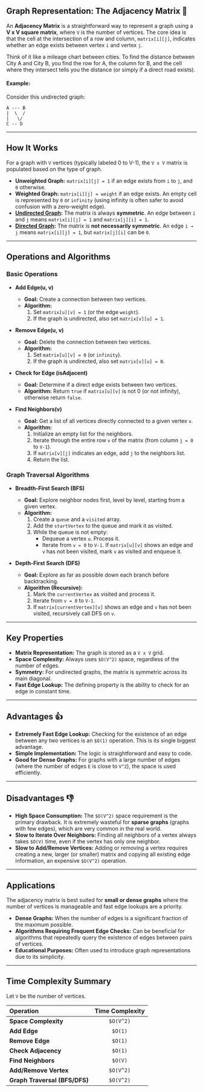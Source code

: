 ## Graph Representation: The Adjacency Matrix 🔳

An **Adjacency Matrix** is a straightforward way to represent a graph using a **V x V square matrix**, where `V` is the number of vertices. The core idea is that the cell at the intersection of a row and column, `matrix[i][j]`, indicates whether an edge exists between vertex `i` and vertex `j`.

Think of it like a mileage chart between cities. To find the distance between City A and City B, you find the row for A, the column for B, and the cell where they intersect tells you the distance (or simply if a direct road exists).

#### Example:
Consider this undirected graph:
```
A --- B
|  \  /
|   \/
C -- D
```

---

## How It Works

For a graph with `V` vertices (typically labeled 0 to V-1), the `V x V` matrix is populated based on the type of graph.

* **Unweighted Graph:** `matrix[i][j] = 1` if an edge exists from `i` to `j`, and `0` otherwise.
* **Weighted Graph:** `matrix[i][j] = weight` if an edge exists. An empty cell is represented by `0` or `infinity` (using infinity is often safer to avoid confusion with a zero-weight edge).
* **[Undirected Graph](Un-Directed%20Graph/readme.md):** The matrix is always **symmetric**. An edge between `i` and `j` means `matrix[i][j] = 1` and `matrix[j][i] = 1`.
* **[Directed Graph](Directed%20Graph/readme.md):** The matrix is **not necessarily symmetric**. An edge `i → j` means `matrix[i][j] = 1`, but `matrix[j][i]` can be `0`.

---

## Operations and Algorithms

### Basic Operations

* **Add Edge(u, v)**
    * **Goal:** Create a connection between two vertices.
    * **Algorithm:**
        1.  Set `matrix[u][v] = 1` (or the edge `weight`).
        2.  If the graph is undirected, also set `matrix[v][u] = 1`.

* **Remove Edge(u, v)**
    * **Goal:** Delete the connection between two vertices.
    * **Algorithm:**
        1.  Set `matrix[u][v] = 0` (or `infinity`).
        2.  If the graph is undirected, also set `matrix[v][u] = 0`.

* **Check for Edge (isAdjacent)**
    * **Goal:** Determine if a direct edge exists between two vertices.
    * **Algorithm:** Return `true` if `matrix[u][v]` is not 0 (or not infinity), otherwise return `false`.

* **Find Neighbors(v)**
    * **Goal:** Get a list of all vertices directly connected to a given vertex `v`.
    * **Algorithm:**
        1.  Initialize an empty list for the neighbors.
        2.  Iterate through the entire row `v` of the matrix (from column `j = 0` to `V-1`).
        3.  If `matrix[v][j]` indicates an edge, add `j` to the neighbors list.
        4.  Return the list.

### Graph Traversal Algorithms

* **Breadth-First Search (BFS)**
    * **Goal:** Explore neighbor nodes first, level by level, starting from a given vertex.
    * **Algorithm:**
        1.  Create a `queue` and a `visited` array.
        2.  Add the `startVertex` to the queue and mark it as visited.
        3.  While the queue is not empty:
            * Dequeue a vertex `u`. Process it.
            * Iterate from `v = 0` to `V-1`. If `matrix[u][v]` shows an edge and `v` has not been visited, mark `v` as visited and enqueue it.

* **Depth-First Search (DFS)**
    * **Goal:** Explore as far as possible down each branch before backtracking.
    * **Algorithm (Recursive):**
        1.  Mark the `currentVertex` as visited and process it.
        2.  Iterate from `v = 0` to `V-1`.
        3.  If `matrix[currentVertex][v]` shows an edge and `v` has not been visited, recursively call DFS on `v`.

---

## Key Properties

* **Matrix Representation:** The graph is stored as a `V x V` grid.
* **Space Complexity:** Always uses `$O(V^2)` space, regardless of the number of edges.
* **Symmetry:** For undirected graphs, the matrix is symmetric across its main diagonal.
* **Fast Edge Lookup:** The defining property is the ability to check for an edge in constant time.

---

## Advantages 👍

* **Extremely Fast Edge Lookup:** Checking for the existence of an edge between any two vertices is an `$O(1)` operation. This is its single biggest advantage.
* **Simple Implementation:** The logic is straightforward and easy to code.
* **Good for Dense Graphs:** For graphs with a large number of edges (where the number of edges `E` is close to `V^2`), the space is used efficiently.

---

## Disadvantages 👎

* **High Space Consumption:** The `$O(V^2)` space requirement is the primary drawback. It is extremely wasteful for **sparse graphs** (graphs with few edges), which are very common in the real world.
* **Slow to Iterate Over Neighbors:** Finding all neighbors of a vertex always takes `$O(V)` time, even if the vertex has only one neighbor.
* **Slow to Add/Remove Vertices:** Adding or removing a vertex requires creating a new, larger (or smaller) matrix and copying all existing edge information, an expensive `$O(V^2)` operation.

---

## Applications

The adjacency matrix is best suited for **small or dense graphs** where the number of vertices is manageable and fast edge lookups are a priority.

* **Dense Graphs:** When the number of edges is a significant fraction of the maximum possible.
* **Algorithms Requiring Frequent Edge Checks:** Can be beneficial for algorithms that repeatedly query the existence of edges between pairs of vertices.
* **Educational Purposes:** Often used to introduce graph representations due to its simplicity.

---

## Time Complexity Summary

Let `V` be the number of vertices.

| Operation                 | Time Complexity |
| :------------------------ | :-------------: |
| **Space Complexity** |   `$O(V^2)`   |
| **Add Edge** |     `$O(1)`     |
| **Remove Edge** |     `$O(1)`     |
| **Check Adjacency** |     `$O(1)`     |
| **Find Neighbors** |     `$O(V)`     |
| **Add/Remove Vertex** |   `$O(V^2)`   |
| **Graph Traversal (BFS/DFS)**|   `$O(V^2)`   |